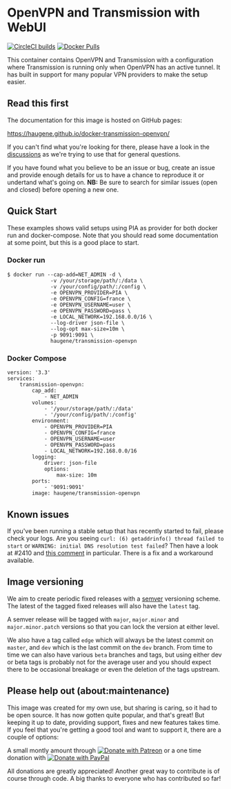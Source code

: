 # OpenVPN and Transmission with WebUI

[![CircleCI builds](https://img.shields.io/circleci/build/github/haugene/docker-transmission-openvpn)](https://circleci.com/gh/haugene/docker-transmission-openvpn)
[![Docker Pulls](https://img.shields.io/docker/pulls/haugene/transmission-openvpn.svg)](https://hub.docker.com/r/haugene/transmission-openvpn/)

This container contains OpenVPN and Transmission with a configuration
where Transmission is running only when OpenVPN has an active tunnel.
It has built in support for many popular VPN providers to make the setup easier.

## Read this first

The documentation for this image is hosted on GitHub pages:

https://haugene.github.io/docker-transmission-openvpn/

If you can't find what you're looking for there, please have a look
in the [discussions](https://github.com/haugene/docker-transmission-openvpn/discussions)
as we're trying to use that for general questions.

If you have found what you believe to be an issue or bug, create an issue and provide
enough details for us to have a chance to reproduce it or undertand what's going on.
**NB:** Be sure to search for similar issues (open and closed) before opening a new one.

## Quick Start

These examples shows valid setups using PIA as provider for both
docker run and docker-compose. Note that you should read some documentation
at some point, but this is a good place to start.

### Docker run

```
$ docker run --cap-add=NET_ADMIN -d \
              -v /your/storage/path/:/data \
              -v /your/config/path/:/config \
              -e OPENVPN_PROVIDER=PIA \
              -e OPENVPN_CONFIG=france \
              -e OPENVPN_USERNAME=user \
              -e OPENVPN_PASSWORD=pass \
              -e LOCAL_NETWORK=192.168.0.0/16 \
              --log-driver json-file \
              --log-opt max-size=10m \
              -p 9091:9091 \
              haugene/transmission-openvpn
```

### Docker Compose
```
version: '3.3'
services:
    transmission-openvpn:
        cap_add:
            - NET_ADMIN
        volumes:
            - '/your/storage/path/:/data'
            - '/your/config/path/:/config'
        environment:
            - OPENVPN_PROVIDER=PIA
            - OPENVPN_CONFIG=france
            - OPENVPN_USERNAME=user
            - OPENVPN_PASSWORD=pass
            - LOCAL_NETWORK=192.168.0.0/16
        logging:
            driver: json-file
            options:
                max-size: 10m
        ports:
            - '9091:9091'
        image: haugene/transmission-openvpn
```

## Known issues

If you've been running a stable setup that has recently started to fail, please check your logs.
Are you seeing `curl: (6) getaddrinfo() thread failed to start` or `WARNING: initial DNS resolution test failed`?
Then have a look at #2410 and [this comment](https://github.com/haugene/docker-transmission-openvpn/issues/2410#issuecomment-1319299598)
in particular. There is a fix and a workaround available.

## Image versioning

We aim to create periodic fixed releases with a [semver](https://semver.org/) versioning scheme.
The latest of the tagged fixed releases will also have the `latest` tag.

A semver release will be tagged with `major`, `major.minor` and `major.minor.patch` versions so that you can lock
the version at either level.

We also have a tag called `edge` which will always be the latest commit on `master`, and `dev` which is the last commit on the `dev` branch.
From time to time we can also have various `beta` branches and tags, but using either dev or beta tags is probably not for the average user
and you should expect there to be occasional breakage or even the deletion of the tags upstream.

## Please help out (about:maintenance)
This image was created for my own use, but sharing is caring, so it had to be open source.
It has now gotten quite popular, and that's great! But keeping it up to date, providing support, fixes
and new features takes time. If you feel that you're getting a good tool and want to support it, there are a couple of options:

A small montly amount through [![Donate with Patreon](images/patreon.png)](https://www.patreon.com/haugene) or
a one time donation with [![Donate with PayPal](https://img.shields.io/badge/Donate-PayPal-green.svg)](https://www.paypal.com/cgi-bin/webscr?cmd=_s-xclick&hosted_button_id=73XHRSK65KQYC)

All donations are greatly appreciated! Another great way to contribute is of course through code.
A big thanks to everyone who has contributed so far!
